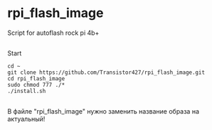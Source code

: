 # rpi_flash_image
Script for autoflash rock pi 4b+

##
Start

```
cd ~
git clone https://github.com/Transistor427/rpi_flash_image.git
cd rpi_flash_image
sudo chmod 777 ./*
./install.sh
```


##
В файле "rpi_flash_image" нужно заменить название образа на актуальный!